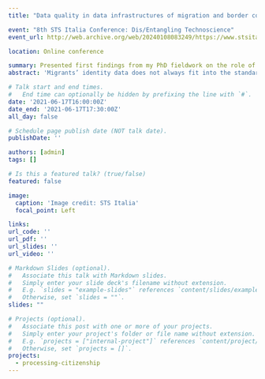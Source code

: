 ```yaml
---
title: "Data quality in data infrastructures of migration and border control"

event: "8th STS Italia Conference: Dis/Entangling Technoscience"
event_url: http://web.archive.org/web/20240108083249/https://www.stsitalia.org/disentangling-technoscience-call-for-tracks-of-the-8th-sts-italia-conference/

location: Online conference

summary: Presented first findings from my PhD fieldwork on the role of data quality mechanisms on socio-technical architectures, and data frictions in migration and border security. In track "Surveillance infrastructures or open platforms? Aid and control of vulnerable populations through digital data".
abstract: 'Migrants’ identity data does not always fit into the standard categories inscribed in information systems. These constraints (and possibilities) in standards and interfaces may be one reason why data entered in databases can eventually be found to be of low quality. No wonder that this issue of data quality is frequently identified by policy-makers as an important obstacle in the effective operation of information systems in migration and border control. For example, the EU information systems of Justice and Home Affairs are currently undergoing significant changes to address data quality, a supposed prerequisite to make the systems interoperable. However, despite the wide range of research on data infrastructures of migration and border control in Europe, little research has currently dealt with data quality, and many questions remain. What types of frictions occur during the processes of establishing identities of migrants? How are practices for processing vulnerable populations shaped by databases containing information that is not always complete, accurate, reliable? And how do data quality mechanisms and technologies shape relations between different actors? As part of the ERC-funded “Processing Citizenship” project, I present results from my fieldwork conducted at a company that develops technologies for dealing with data frictions in the processes of migration and border control. My research on the use of these technologies at a migration and asylum agency of a Northern European Member State shows a sample of the kinds of data frictions that can occur during the processing of vulnerable populations, and how these frictions are mediated by such technologies. These findings will contribute to STS research on data infrastructures, the role of data quality mechanisms on socio-technical architectures, and data frictions in migration and border security.'

# Talk start and end times.
#   End time can optionally be hidden by prefixing the line with `#`.
date: '2021-06-17T16:00:00Z'
date_end: '2021-06-17T17:30:00Z'
all_day: false

# Schedule page publish date (NOT talk date).
publishDate: ''

authors: [admin]
tags: []

# Is this a featured talk? (true/false)
featured: false

image:
  caption: 'Image credit: STS Italia'
  focal_point: Left

links:
url_code: ''
url_pdf: ''
url_slides: ''
url_video: ''

# Markdown Slides (optional).
#   Associate this talk with Markdown slides.
#   Simply enter your slide deck's filename without extension.
#   E.g. `slides = "example-slides"` references `content/slides/example-slides.md`.
#   Otherwise, set `slides = ""`.
slides: ""

# Projects (optional).
#   Associate this post with one or more of your projects.
#   Simply enter your project's folder or file name without extension.
#   E.g. `projects = ["internal-project"]` references `content/project/deep-learning/index.md`.
#   Otherwise, set `projects = []`.
projects:
  - processing-citizenship
---
```

